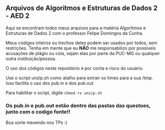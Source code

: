 ## Arquivos de Algoritmos e Estruturas de Dados 2 - AED 2

Aqui se encontram todos meus arquivos para a matéria Algoritmos e Estruturas de Dados 2 com o professor Felipe Domingos da Cunha.

Meus códigos inteiros ou trechos deles podem ser usados por todos, sem restrições. Tenha em mente que eu **NÃO** me responsabilizo por possíveis acusações de plágio ou cola, sejam elas por parte da PUC-MG ou qualquer outra instituição/pessoa.

O uso dos códigos neste repositório é por conta e risco do usuário.

Use o script unzip.sh como atalho para extrair os times para a sua /tmp. Isso facilita o uso dos pub.in e dos pub.out

Para habilitar o script, digite ```chmod +x unzip.sh ```

### Os pub.in e pub.out estão dentro das pastas das questoes, junto com o codigo fonte!!

Boa sorte mexendo nos TPs :)
